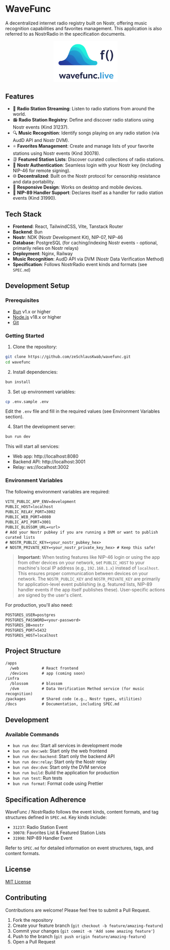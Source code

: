 # WaveFunc

A decentralized internet radio registry built on Nostr, offering music recognition capabilities and favorites management. This application is also referred to as NostrRadio in the specification documents.

<div align="center">
  <img src="apps/web/public/images/logo.png" alt="WaveFunc Logo" width="200" />
</div>

## Features

- 🎵 **Radio Station Streaming**: Listen to radio stations from around the world.
- 📻 **Radio Station Registry**: Define and discover radio stations using Nostr events (Kind 31237).
- 🔍 **Music Recognition**: Identify songs playing on any radio station (via AudD API and Nostr DVM).
- ⭐ **Favorites Management**: Create and manage lists of your favorite stations using Nostr events (Kind 30078).
- 큐 **Featured Station Lists**: Discover curated collections of radio stations.
- 🔑 **Nostr Authentication**: Seamless login with your Nostr key (including NIP-46 for remote signing).
- 🌐 **Decentralized**: Built on the Nostr protocol for censorship resistance and data portability.
- 📱 **Responsive Design**: Works on desktop and mobile devices.
- 🔗 **NIP-89 Handler Support**: Declares itself as a handler for radio station events (Kind 31990).

## Tech Stack

- **Frontend**: React, TailwindCSS, Vite, Tanstack Router
- **Backend**: Bun
- **Nostr**: NDK (Nostr Development Kit), NIP-07, NIP-46
- **Database**: PostgreSQL (for caching/indexing Nostr events - optional, primarily relies on Nostr relays)
- **Deployment**: Nginx, Railway
- **Music Recognition**: AudD API via DVM (Nostr Data Verification Method)
- **Specification**: Follows NostrRadio event kinds and formats (see `SPEC.md`)

## Development Setup

### Prerequisites

- [Bun](https://bun.sh/) v1.x or higher
- [Node.js](https://nodejs.org/) v18.x or higher
- [Git](https://git-scm.com/)

### Getting Started

1. Clone the repository:

```bash
git clone https://github.com/zeSchlausKwab/wavefunc.git
cd wavefunc
```

2. Install dependencies:

```bash
bun install
```

3. Set up environment variables:

```bash
cp .env.sample .env
```

Edit the `.env` file and fill in the required values (see Environment Variables section).

4. Start the development server:

```bash
bun run dev
```

This will start all services:

- Web app: http://localhost:8080
- Backend API: http://localhost:3001
- Relay: ws://localhost:3002

### Environment Variables

The following environment variables are required:

```
VITE_PUBLIC_APP_ENV=development
PUBLIC_HOST=localhost
PUBLIC_RELAY_PORT=3002
PUBLIC_WEB_PORT=8080
PUBLIC_API_PORT=3001
PUBLIC_BLOSSOM_URL=<url>
# Add your Nostr pubkey if you are running a DVM or want to publish curated lists
# NOSTR_PUBLIC_KEY=<your_nostr_pubkey_hex>
# NOSTR_PRIVATE_KEY=<your_nostr_private_key_hex> # Keep this safe!
```

> **Important:** When testing features like NIP-46 login or using the app from other devices on your network, set `PUBLIC_HOST` to your machine's local IP address (e.g., `192.168.1.x`) instead of `localhost`. This ensures proper communication between devices on your network. The `NOSTR_PUBLIC_KEY` and `NOSTR_PRIVATE_KEY` are primarily for application-level event publishing (e.g. featured lists, NIP-89 handler events if the app itself publishes these). User-specific actions are signed by the user's client.

For production, you'll also need:

```
POSTGRES_USER=postgres
POSTGRES_PASSWORD=<your-password>
POSTGRES_DB=nostr
POSTGRES_PORT=5432
POSTGRES_HOST=localhost
```

## Project Structure

```
/apps
  /web          # React frontend
  /devices      # app (coming soon)
/infra
  /blossom      # blossom
  /dvm          # Data Verification Method service (for music recognition)
/packages       # Shared code (e.g., Nostr types, utilities)
/docs           # Documentation, including SPEC.md
```

## Development

### Available Commands

- `bun run dev`: Start all services in development mode
- `bun run dev:web`: Start only the web frontend
- `bun run dev:backend`: Start only the backend API
- `bun run dev:relay`: Start only the Nostr relay
- `bun run dev:dvm`: Start only the DVM service
- `bun run build`: Build the application for production
- `bun run test`: Run tests
- `bun run format`: Format code using Prettier

## Specification Adherence

WaveFunc / NostrRadio follows the event kinds, content formats, and tag structures defined in `SPEC.md`. Key kinds include:

- `31237`: Radio Station Event
- `30078`: Favorites List & Featured Station Lists
- `31990`: NIP-89 Handler Event

Refer to `SPEC.md` for detailed information on event structures, tags, and content formats.

## License

[MIT License](LICENSE)

## Contributing

Contributions are welcome! Please feel free to submit a Pull Request.

1. Fork the repository
2. Create your feature branch (`git checkout -b feature/amazing-feature`)
3. Commit your changes (`git commit -m 'Add some amazing feature'`)
4. Push to the branch (`git push origin feature/amazing-feature`)
5. Open a Pull Request

```

```
